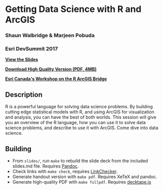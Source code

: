Getting Data Science with R and ArcGIS
======================================

### Shaun Walbridge & Marjeen Pobuda
### Esri DevSummit 2017

**[View the Slides](https://4326.us/esri/r-2017/)**

**[Download High Quality Version (PDF, 4MB)](https://4326.us/esri/r-2017/devsummit-2017-data-science-r-arcgis-presentation-full.pdf)**

**[Esri Canada's Workshop on the R ArcGIS Bridge](https://github.com/cplouffe/r-arcgis-workshop)**

Description
-----------

R is a powerful language for solving data science problems.
By building cutting edge statistical models with R, and
using ArcGIS for visualization and analysis, you can have the
best of both worlds. This session will give you an overview of the
R language, how you can use it to solve data science problems, and
describe to use it with ArcGIS. Come dive into data science.

Building
--------

 - From `slides/`, run `make` to rebuild the slide deck from the included slides.md file. Requires [Pandoc](http://johnmacfarlane.net/pandoc/).
 - Check links with `make check`, requires [LinkChecker](https://pypi.python.org/pypi/LinkChecker).
 - Generate handout version with `make pdf`. Requires XeTeX and pandoc.
 - Generate high-quality PDF with `make fullpdf`. Requires [decktape.js](https://github.com/astefanutti/decktape)

